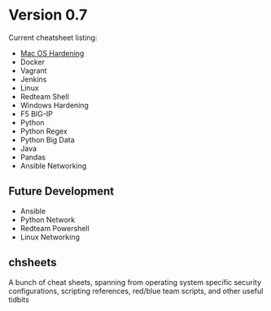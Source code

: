 # Version 0.7
Current cheatsheet listing:

- [Mac OS Hardening](MacOS-hardening)
- Docker
- Vagrant
- Jenkins
- Linux
- Redteam Shell
- Windows Hardening
- F5 BIG-IP
- Python
- Python Regex
- Python Big Data
- Java
- Pandas
- Ansible Networking

## Future Development

- Ansible
- Python Network
- Redteam Powershell
- Linux Networking

## chsheets
A bunch of cheat sheets, spanning from operating system specific security configurations, scripting references, red/blue team scripts, and other useful tidbits
